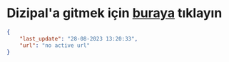 # Dizipal'a gitmek için [buraya](None) tıklayın
        
```json
{
    "last_update": "28-08-2023 13:20:33",
    "url": "no active url"
}
```
